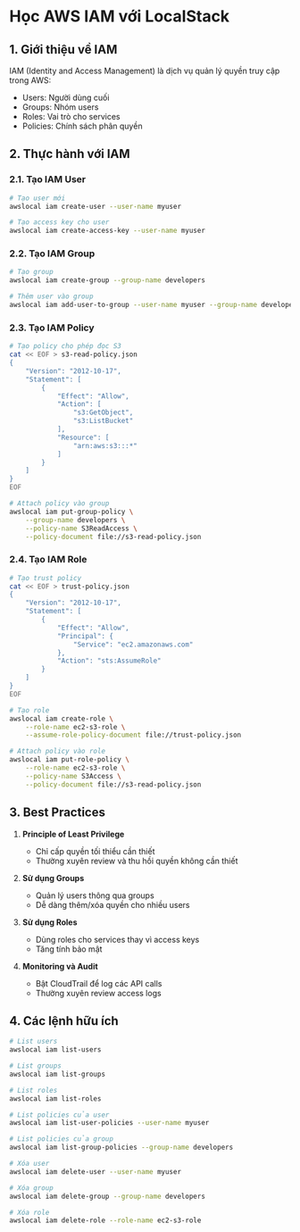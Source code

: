 # Học AWS IAM với LocalStack

## 1. Giới thiệu về IAM
IAM (Identity and Access Management) là dịch vụ quản lý quyền truy cập trong AWS:
- Users: Người dùng cuối
- Groups: Nhóm users
- Roles: Vai trò cho services
- Policies: Chính sách phân quyền

## 2. Thực hành với IAM

### 2.1. Tạo IAM User
```bash
# Tạo user mới
awslocal iam create-user --user-name myuser

# Tạo access key cho user
awslocal iam create-access-key --user-name myuser
```

### 2.2. Tạo IAM Group
```bash
# Tạo group
awslocal iam create-group --group-name developers

# Thêm user vào group
awslocal iam add-user-to-group --user-name myuser --group-name developers
```

### 2.3. Tạo IAM Policy
```bash
# Tạo policy cho phép đọc S3
cat << EOF > s3-read-policy.json
{
    "Version": "2012-10-17",
    "Statement": [
        {
            "Effect": "Allow",
            "Action": [
                "s3:GetObject",
                "s3:ListBucket"
            ],
            "Resource": [
                "arn:aws:s3:::*"
            ]
        }
    ]
}
EOF

# Attach policy vào group
awslocal iam put-group-policy \
    --group-name developers \
    --policy-name S3ReadAccess \
    --policy-document file://s3-read-policy.json
```

### 2.4. Tạo IAM Role
```bash
# Tạo trust policy
cat << EOF > trust-policy.json
{
    "Version": "2012-10-17",
    "Statement": [
        {
            "Effect": "Allow",
            "Principal": {
                "Service": "ec2.amazonaws.com"
            },
            "Action": "sts:AssumeRole"
        }
    ]
}
EOF

# Tạo role
awslocal iam create-role \
    --role-name ec2-s3-role \
    --assume-role-policy-document file://trust-policy.json

# Attach policy vào role
awslocal iam put-role-policy \
    --role-name ec2-s3-role \
    --policy-name S3Access \
    --policy-document file://s3-read-policy.json
```

## 3. Best Practices
1. **Principle of Least Privilege**
   - Chỉ cấp quyền tối thiểu cần thiết
   - Thường xuyên review và thu hồi quyền không cần thiết

2. **Sử dụng Groups**
   - Quản lý users thông qua groups
   - Dễ dàng thêm/xóa quyền cho nhiều users

3. **Sử dụng Roles**
   - Dùng roles cho services thay vì access keys
   - Tăng tính bảo mật

4. **Monitoring và Audit**
   - Bật CloudTrail để log các API calls
   - Thường xuyên review access logs

## 4. Các lệnh hữu ích
```bash
# List users
awslocal iam list-users

# List groups
awslocal iam list-groups

# List roles
awslocal iam list-roles

# List policies của user
awslocal iam list-user-policies --user-name myuser

# List policies của group
awslocal iam list-group-policies --group-name developers

# Xóa user
awslocal iam delete-user --user-name myuser

# Xóa group
awslocal iam delete-group --group-name developers

# Xóa role
awslocal iam delete-role --role-name ec2-s3-role
``` 